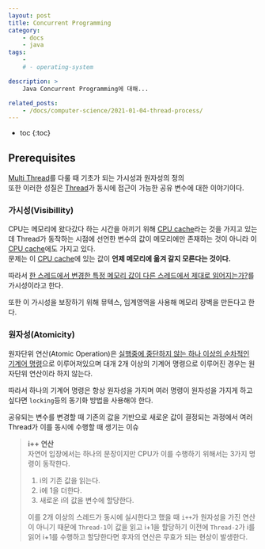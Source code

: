 ```yaml
---
layout: post
title: Concurrent Programming
category:
    - docs
    - java
tags:
    - 
    # - operating-system

description: >
    Java Concurrent Programming에 대해...

related_posts:
    - /docs/computer-science/2021-01-04-thread-process/
---
```

<!-- blank -->
* toc
{:toc}

## Prerequisites
<u>Multi Thread</u>를 다룰 때 기초가 되는 가시성과 원자성의 정의  
또한 이러한 성질은 <u>Thread</u>가 동시에 접근이 가능한 공유 변수에 대한 이야기이다.

### 가시성(Visibillity)
CPU는 메모리에 왔다갔다 하는 시간을 아끼기 위해 <u>CPU cache</u>라는 것을 가지고 있는데 Thread가 동작하는 시점에 선언한 변수의 값이 메모리에만 존재하는 것이 아니라 이 <u>CPU cache</u>에도 가지고 있다.  
문제는 이 <u>CPU cache</u>에 있는 값이 **언제 메모리에 옮겨 갈지 모른다는 것이다.**  

따라서 <u>한 스레드에서 변경한 특정 메모리 값이 다른 스레드에서 제대로 읽어지는가?</u>를 가시성이라고 한다.  

또한 이 가시성을 보장하기 위해 뮤텍스, 임계영역을 사용해 메모리 장벽을 만든다고 한다.  

### 원자성(Atomicity)
원자단위 연산(Atomic Operation)은 <u>실행중에 중단하지 않는 하나 이상의 순차적인 기계어 명령</u>으로 이루어져있으며 대개 2개 이상의 기계어 명령으로 이루어진 경우는 원자단위 연산이라 하지 않는다.  

따라서 하나의 기계어 명령은 항상 원자성을 가지며 여러 명령이 원자성을 가지게 하고 싶다면 `locking`등의 동기화 방법을 사용해야 한다.  

공유되는 변수를 변경할 때 기존의 값을 기반으로 새로운 값이 결정되는 과정에서 여러 Thread가 이를 동시에 수행할 때 생기는 이슈  

>   **i++ 연산**  
    자연어 입장에서는 하나의 문장이지만 CPU가 이를 수행하기 위해서는 3가지 명령이 동작한다.  
>   1. i의 기존 값을 읽는다.  
>   2. i에 1을 더한다.  
>   3. 새로운 i의 값을 변수에 할당한다.
>
>   이를 2개 이상의 스레드가 동시에 실시한다고 했을 때 `i++`가 원자성을 가진 연산이 아니기 때문에 `Thread-1`이 값을 읽고 i+1을 할당하기 이전에 `Thread-2`가 i를 읽어 i+1를 수행하고 할당한다면 후자의 연산은 무효가 되는 현상이 발생한다.

